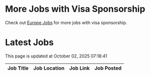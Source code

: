 # More Jobs with Visa Sponsorship

Check out [Europe Jobs](https://github.com/sureshparimi/europejobs#latest-jobs) for more jobs with visa sponsorship.

# Latest Jobs

This page is updated at October 02, 2025 07:18:41

| Job Title | Job Location | Job Link | Job Posted |
| --- | --- | --- | --- |
